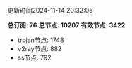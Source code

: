 更新时间2024-11-14 20:32:06

**总订阅: 76**
**总节点: 10207**
**有效节点: 3422**
- trojan节点: 1748
- v2ray节点: 882
- ss节点: 792
